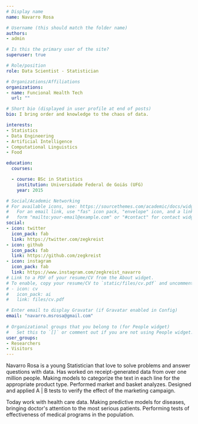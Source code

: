 ```yaml
---
# Display name
name: Navarro Rosa

# Username (this should match the folder name)
authors:
- admin

# Is this the primary user of the site?
superuser: true

# Role/position
role: Data Scientist - Statistician

# Organizations/Affiliations
organizations:
- name: Funcional Health Tech
  url: ""

# Short bio (displayed in user profile at end of posts)
bio: I bring order and knowledge to the chaos of data.

interests:
- Statistics
- Data Engineering
- Artificial Intelligence
- Computational Linguistics
- Food

education:
  courses:

  - course: BSc in Statistics
    institution: Universidade Federal de Goiás (UFG)
    year: 2015

# Social/Academic Networking
# For available icons, see: https://sourcethemes.com/academic/docs/widgets/#icons
#   For an email link, use "fas" icon pack, "envelope" icon, and a link in the
#   form "mailto:your-email@example.com" or "#contact" for contact widget.
social:
- icon: twitter
  icon_pack: fab
  link: https://twitter.com/zegkreist
- icon: github
  icon_pack: fab
  link: https://github.com/zegkreist
- icon: instagram
  icon_pack: fab
  link: https://www.instagram.com/zegkreist_navarro
# Link to a PDF of your resume/CV from the About widget.
# To enable, copy your resume/CV to `static/files/cv.pdf` and uncomment the lines below.  
# - icon: cv
#   icon_pack: ai
#   link: files/cv.pdf

# Enter email to display Gravatar (if Gravatar enabled in Config)
email: "navarro.msrosa@gmail.com"
  
# Organizational groups that you belong to (for People widget)
#   Set this to `[]` or comment out if you are not using People widget.  
user_groups:
- Researchers
- Visitors
---
```


Navarro Rosa is a young Statistician that love to solve problems and answer questions with data. 
Has worked on receipt-generated data from over one million people. Making models to categorize the text in each line for the appropriate product type. Performed market and basket analyzes. Designed and applied A | B tests to verify the effect of the marketing campaign.

Today work with health care data. 
Making predictive models for diseases, bringing doctor's attention to the most serious patients. Performing tests of effectiveness of medical programs in the population.
